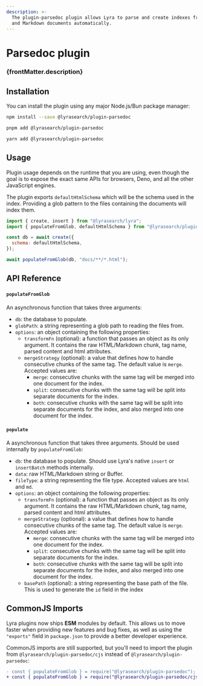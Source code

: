 ```yaml
---
description: >-
  The plugin-parsedoc plugin allows Lyra to parse and create indexes from HTML
  and Markdown documents automatically.
---
```


# Parsedoc plugin

<h3 className="plugin-description">{frontMatter.description}</h3>

## Installation <a href="#installation" id="installation"></a>

You can install the plugin using any major Node.js/Bun package manager:

```bash title="Using npm"
npm install --save @lyrasearch/plugin-parsedoc
```

```bash title="Using pnpm"
pnpm add @lyrasearch/plugin-parsedoc
```

```bash title="Using yarn"
yarn add @lyrasearch/plugin-parsedoc
```

## Usage

Plugin usage depends on the runtime that you are using, even though the goal is to expose the exact same APIs for browsers, Deno, and all the other JavaScript engines.

The plugin exports `defaultHtmlSchema` which will be the schema used in the index. Providing a glob pattern to the files containing the documents will index them.

```javascript
import { create, insert } from "@lyrasearch/lyra";
import { populateFromGlob, defaultHtmlSchema } from "@lyrasearch/plugin-parsedoc";

const db = await create({
  schema: defaultHtmlSchema,
});

await populateFromGlob(db, "docs/**/*.html");
```

## API Reference

#### `populateFromGlob`[​](https://deploy-preview-8--lyra-docs.netlify.app/plugins/plugin-parsedoc#populatefromglob) <a href="#populatefromglob" id="populatefromglob"></a>

An asynchronous function that takes three arguments:

- `db`: the database to populate.
- `globPath`: a string representing a glob path to reading the files from.
- `options`: an object containing the following properties:
  - `transformFn` (optional): a function that passes an object as its only argument. It contains the raw HTML/Markdown chunk, tag name, parsed content and html attributes.
  - `mergeStrategy` (optional): a value that defines how to handle consecutive chunks of the same tag. The default value is `merge`. Accepted values are:
    - `merge`: consecutive chunks with the same tag will be merged into one document for the index.
    - `split`: consecutive chunks with the same tag will be split into separate documents for the index.
    - `both`: consecutive chunks with the same tag will be split into separate documents for the index, and also merged into one document for the index.

#### `populate`[​](https://deploy-preview-8--lyra-docs.netlify.app/plugins/plugin-parsedoc#populate) <a href="#populate" id="populate"></a>

A asynchronous function that takes three arguments. Should be used internally by `populateFromGlob`:

- `db`: the database to populate. Should use Lyra's native `insert` or `insertBatch` methods internally.
- `data`: raw HTML/Markdown string or Buffer.
- `fileType`: a string representing the file type. Accepted values are `html` and `md`.
- `options`: an object containing the following properties:
  - `transformFn` (optional): a function that passes an object as its only argument. It contains the raw HTML/Markdown chunk, tag name, parsed content and html attributes.
  - `mergeStrategy` (optional): a value that defines how to handle consecutive chunks of the same tag. The default value is `merge`. Accepted values are:
    - `merge`: consecutive chunks with the same tag will be merged into one document for the index.
    - `split`: consecutive chunks with the same tag will be split into separate documents for the index.
    - `both`: consecutive chunks with the same tag will be split into separate documents for the index, and also merged into one document for the index.
  - `basePath` (optional): a string representing the base path of the file. This is used to generate the `id` field in the index

## CommonJS Imports

Lyra plugins now ships **ESM** modules by default. This allows us to move faster when providing new features and bug fixes, as well as using the `"exports"` field in `package.json` to provide a better developer experience.

CommonJS imports are still supported, but you'll need to import the plugin from `@lyrasearch/plugin-parsedoc/cjs` instead of `@lyrasearch/plugin-parsedoc`:

```diff
- const { populateFromGlob } = require("@lyrasearch/plugin-parsedoc");
+ const { populateFromGlob } = require("@lyrasearch/plugin-parsedoc/cjs");
